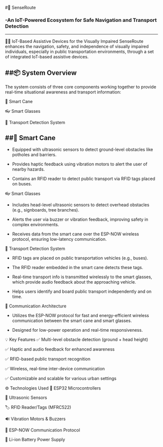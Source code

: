 
#🚏 SenseRoute
 ### -An IoT-Powered Ecosystem for Safe Navigation and Transport Detection

 ---
🚶‍♂️ IoT-Based Assistive Devices for the Visually Impaired
SenseRoute enhances the navigation, safety, and independence of visually impaired individuals, especially in public transportation environments, through a set of integrated IoT-based assistive devices.

##📦 System Overview
---

The system consists of three core components working together to provide real-time situational awareness and transport information:

🦯 Smart Cane

👓 Smart Glasses

🚌 Transport Detection System

##🦯 Smart Cane
---

 - Equipped with ultrasonic sensors to detect ground-level obstacles like potholes and barriers.

 - Provides haptic feedback using vibration motors to alert the user of nearby hazards.

 - Contains an RFID reader to detect public transport via RFID tags placed on buses.

👓 Smart Glasses
 - Includes head-level ultrasonic sensors to detect overhead obstacles (e.g., signboards, tree branches).

 - Alerts the user via buzzer or vibration feedback, improving safety in complex environments.

 - Receives data from the smart cane over the ESP-NOW wireless protocol, ensuring low-latency communication.

🚌 Transport Detection System
 - RFID tags are placed on public transportation vehicles (e.g., buses).

 - The RFID reader embedded in the smart cane detects these tags.

 - Real-time transport info is transmitted wirelessly to the smart glasses, which provide audio feedback about the approaching vehicle.

 - Helps users identify and board public transport independently and on time.

🔗 Communication Architecture
 - Utilizes the ESP-NOW protocol for fast and energy-efficient wireless communication between the smart cane and smart glasses.

 - Designed for low-power operation and real-time responsiveness.

💡 Key Features
✅ Multi-level obstacle detection (ground + head height)

✅ Haptic and audio feedback for enhanced awareness

✅ RFID-based public transport recognition

✅ Wireless, real-time inter-device communication

✅ Customizable and scalable for various urban settings

⚙️ Technologies Used
🔌 ESP32 Microcontrollers

📡 Ultrasonic Sensors

🏷️ RFID Reader/Tags (MFRC522)

🔊 Vibration Motors & Buzzers

📶 ESP-NOW Communication Protocol

🔋 Li-ion Battery Power Supply
